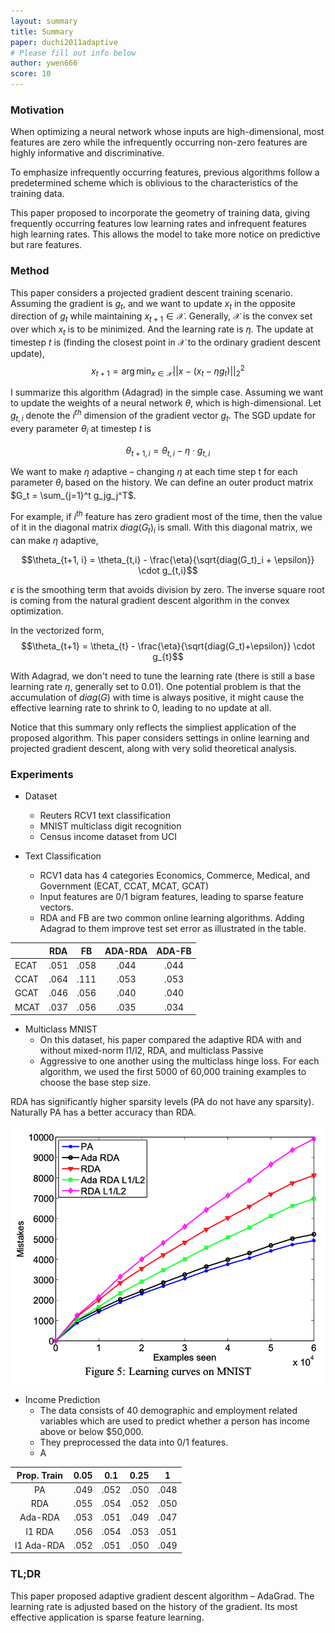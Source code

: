 ```yaml
---
layout: summary
title: Summary
paper: duchi2011adaptive 
# Please fill out info below
author: ywen666 
score: 10
---
```


### Motivation

When optimizing a neural network whose inputs are high-dimensional, most features are zero while the infrequently occurring non-zero features are highly informative and discriminative. 

To emphasize infrequently occurring features, previous algorithms follow a predetermined scheme which is oblivious to the characteristics of the training data.

This paper proposed to incorporate the geometry of training data, giving frequently occurring features low learning rates and infrequent features high learning rates. This allows the model to take more notice on predictive but rare features. 

### Method 

This paper considers a projected gradient descent training scenario. Assuming the gradient is $g_t$, and we want to update $x_t$ in the opposite direction of $g_t$ while maintaining $x_{t+1}\in \mathcal{X}$. Generally, $\mathcal{X}$ is the convex set over which $x_t$ is to be minimized. And the learning rate is $\eta$. The update at timestep $t$ is (finding the closest point in $\mathcal{X}$ to the ordinary gradient descent update),
$$x_{t+1} = \arg\min_{x\in \mathcal{X}} || x - (x_t - \eta g_t) ||_2^2$$

I summarize this algorithm (Adagrad) in the simple case. Assuming we want to update the weights of a neural network $\theta$, which is high-dimensional. Let $g_{t,i}$ denote the $i^{th}$ dimension of the gradient vector $g_t$. The SGD update for every parameter $\theta_i$ at timestep $t$ is

$$\theta_{t+1, i} = \theta_{t,i} - \eta \cdot g_{t,i}$$

We want to make $\eta$ adaptive – changing $\eta$ at each time step t for each parameter $\theta_i$ based on the history. We can define an outer product matrix $G_t = \sum_{j=1}^t g_jg_j^T$. 

For example, if $i^{th}$ feature has zero gradient most of the time, then the value of it in the diagonal matrix $diag(G_t)_i$ is small. With this diagonal matrix, we can make $\eta$ adaptive,

$$\theta_{t+1, i} = \theta_{t,i} - \frac{\eta}{\sqrt{diag(G_t)_i + \epsilon}} \cdot g_{t,i}$$

$\epsilon$ is the smoothing term that avoids division by zero. The inverse square root is coming from the natural gradient descent algorithm in the convex optimization.

In the vectorized form, 
$$\theta_{t+1} = \theta_{t} - \frac{\eta}{\sqrt{diag(G_t)+\epsilon}} \cdot g_{t}$$

With Adagrad, we don't need to tune the learning rate (there is still a base learning rate $\eta$, generally set to 0.01). One potential problem is that the accumulation of $diag(G)$ with time is always positive, it might cause the effective learning rate to shrink to 0, leading to no update at all. 

Notice that this summary only reflects the simpliest application of the proposed algorithm. This paper considers settings in online learning and projected gradient descent, along with very solid theoretical analysis.

### Experiments
* Dataset
  * Reuters RCV1 text classification
  * MNIST multiclass digit recognition
  * Census income dataset from UCI

* Text Classification
  * RCV1 data has 4 categories Economics, Commerce, Medical, and Government (ECAT, CCAT, MCAT, GCAT)
  * Input features are 0/1 bigram features, leading to sparse feature vectors.
  * RDA and FB are two common online learning algorithms. Adding Adagrad to them improve test set error as illustrated in the table.

|        | RDA  | FB   | ADA-RDA  | ADA-FB  | 
| :---   |:----:| :---:|:--------:| :-----: | 
| ECAT   | .051 | .058 |  .044    |   .044  |
| CCAT   | .064 | .111 |  .053    |   .053  |
| GCAT   | .046 | .056 |  .040    |   .040  |
| MCAT   | .037 | .056 |  .035    |   .034  |

* Multiclass MNIST 
  * On this dataset, his paper compared the adaptive RDA with and without mixed-norm l1/l2, RDA, and multiclass Passive
  * Aggressive to one another using the multiclass hinge loss. For each algorithm, we used the first 5000 of 60,000 training examples to choose the base step size. 

RDA has significantly higher sparsity levels (PA do not have any sparsity). Naturally PA has a better accuracy than RDA.

![duchi2011adaptive_1](duchi2011adaptive_1.png)
    
* Income Prediction 
  * The data consists of 40 demographic and employment related variables which are used to predict whether a person has income above or below $50,000.
  * They preprocessed the data into 0/1 features. 
  * A

|Prop. Train| 0.05 |  0.1 | 0.25 | 1    | 
| :--------:|:----:| :---:|:----:| :--: | 
| PA        | .049 | .052 | .050 | .048 |
| RDA       | .055 | .054 | .052 | .050 |
| Ada-RDA   | .053 | .051 | .049 | .047 |
| l1 RDA    | .056 | .054 | .053 | .051 |
| l1 Ada-RDA| .052 | .051 | .050 | .049 |

### TL;DR
This paper proposed adaptive gradient descent algorithm – AdaGrad. The learning rate is adjusted based on the history of the gradient. Its most effective application is sparse feature learning. 